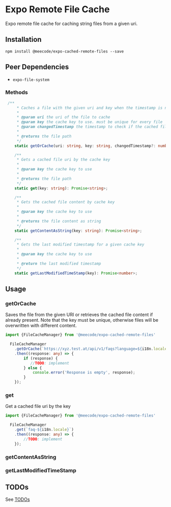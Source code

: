 # Expo Remote File Cache

Expo remote file cache for caching string files from a given uri.

## Installation

```
npm install @meecode/expo-cached-remote-files --save
```

## Peer Dependencies

- `expo-file-system`

### Methods

```typescript
 /**
     * Caches a file with the given uri and key when the timestamp is newer
     *
     * @param uri the uri of the file to cache
     * @param key the cache key to use. must be unique for every file
     * @param changedTimestamp the timestamp to check if the cached file is newer or not. default is undefined
     *
     * @returns the file path
     */
    static getOrCache(uri: string, key: string, changedTimestamp?: number): Promise<string>;

    /**
     * Gets a cached file uri by the cache key
     *
     * @param key the cache key to use
     *
     * @returns the file path
     */
    static get(key: string): Promise<string>;

    /**
     * Gets the cached file content by cache key
     *
     * @param key the cache key to use
     *
     * @returns the file content as string
     */
    static getContentAsString(key: string): Promise<string>;

    /**
     * Gets the last modified timestamp for a given cache key
     *
     * @param key the cache key to use
     *
     * @return the last modified timestamp
     */
    static getLastModifiedTimeStamp(key): Promise<number>;
```

## Usage

### getOrCache

Saves the file from the given URI or retrieves the cached file content if already present.
Note that the key must be unique, otherwise files will be overwritten with different content.

````typescript
import {FileCacheManager} from '@meecode/expo-cached-remote-files'

  FileCacheManager
    .getOrCache(`https://xyz.test.at/api/v1/faqs?language=${i18n.locale}`, `faq-${i18n.locale}`)
    .then((response: any) => {
        if (response) {
           //TODO: implement
        } else {
            console.error('Response is empty', response);
        }
    });
````

### get

Get a cached file uri by the key

````typescript
import {FileCacheManager} from '@meecode/expo-cached-remote-files'

  FileCacheManager
    .get(`faq-${i18n.locale}`)
    .then((response: any) => {
        //TODO: implement
    });
````

### getContentAsString

### getLastModifiedTimeStamp

## TODOs

See [TODOs](TODO.md)
